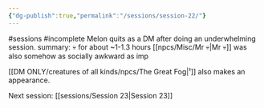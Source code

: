 ```yaml
---
{"dg-publish":true,"permalink":"/sessions/session-22/"}
---
```


#sessions #incomplete
Melon quits as a DM after doing an underwhelming session.
summary: 
💀 for about ~1-1.3 hours
[[npcs/Misc/Mr 💀\|Mr 💀]] was also somehow as socially awkward as imp

[[DM ONLY/creatures of all kinds/npcs/The Great Fog\|¹]] also makes an appearance.

Next session: [[sessions/Session 23\|Session 23]]